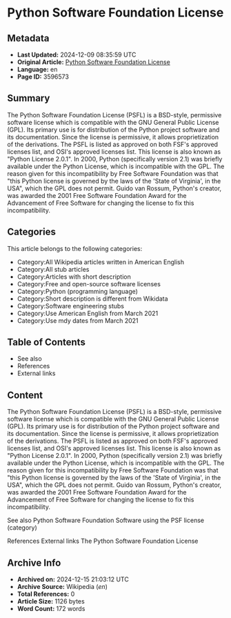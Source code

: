# Python Software Foundation License

## Metadata
- **Last Updated:** 2024-12-09 08:35:59 UTC
- **Original Article:** [Python Software Foundation License](https://en.wikipedia.org/wiki/Python_Software_Foundation_License)
- **Language:** en
- **Page ID:** 3596573

## Summary
The Python Software Foundation License (PSFL) is a BSD-style, permissive software license which is compatible with the GNU General Public License (GPL). Its primary use is for distribution of the Python project software and its documentation. Since the license is permissive, it allows proprietization of the derivations. The PSFL is listed as approved on both FSF's approved licenses list, and OSI's approved licenses list.
This license is also known as "Python License 2.0.1".
In 2000, Python (specifically version 2.1) was briefly available under the Python License, which is incompatible with the GPL.  The reason given for this incompatibility by Free Software Foundation was that "this Python license is governed by the laws of the 'State of Virginia', in the USA", which the GPL does not permit.
Guido van Rossum, Python's creator, was awarded the 2001 Free Software Foundation Award for the Advancement of Free Software for changing the license to fix this incompatibility.

## Categories
This article belongs to the following categories:

- Category:All Wikipedia articles written in American English
- Category:All stub articles
- Category:Articles with short description
- Category:Free and open-source software licenses
- Category:Python (programming language)
- Category:Short description is different from Wikidata
- Category:Software engineering stubs
- Category:Use American English from March 2021
- Category:Use mdy dates from March 2021

## Table of Contents

- See also
- References
- External links

## Content

The Python Software Foundation License (PSFL) is a BSD-style, permissive software license which is compatible with the GNU General Public License (GPL). Its primary use is for distribution of the Python project software and its documentation. Since the license is permissive, it allows proprietization of the derivations. The PSFL is listed as approved on both FSF's approved licenses list, and OSI's approved licenses list.
This license is also known as "Python License 2.0.1".
In 2000, Python (specifically version 2.1) was briefly available under the Python License, which is incompatible with the GPL.  The reason given for this incompatibility by Free Software Foundation was that "this Python license is governed by the laws of the 'State of Virginia', in the USA", which the GPL does not permit.
Guido van Rossum, Python's creator, was awarded the 2001 Free Software Foundation Award for the Advancement of Free Software for changing the license to fix this incompatibility.

See also
Python Software Foundation
Software using the PSF license (category)

References
External links
The Python Software Foundation License

## Archive Info
- **Archived on:** 2024-12-15 21:03:12 UTC
- **Archive Source:** Wikipedia (_en_)
- **Total References:** 0
- **Article Size:** 1126 bytes
- **Word Count:** 172 words
